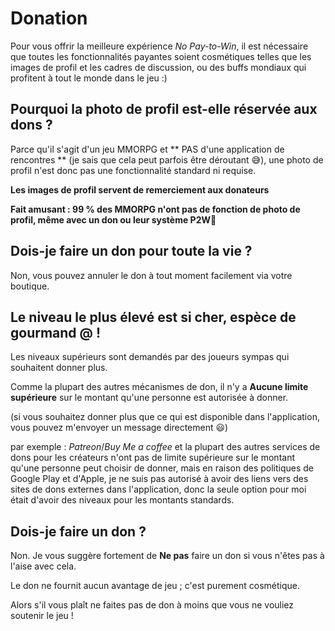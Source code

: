 # Donation
Pour vous offrir la meilleure expérience *No Pay-to-Win*, il est nécessaire que toutes les fonctionnalités payantes soient cosmétiques telles que les images de profil et les cadres de discussion,
ou des buffs mondiaux qui profitent à tout le monde dans le jeu :)

## Pourquoi la photo de profil est-elle réservée aux dons ?
Parce qu'il s'agit d'un jeu MMORPG et ** PAS d'une application de rencontres ** (je sais que cela peut parfois être déroutant 😅), une photo de profil n'est donc pas une fonctionnalité standard ni requise.

**Les images de profil servent de remerciement aux donateurs**

**Fait amusant : 99 % des MMORPG n'ont pas de fonction de photo de profil, même avec un don ou leur système P2W🤯**

## Dois-je faire un don pour toute la vie ?
Non, vous pouvez annuler le don à tout moment facilement via votre boutique.

## Le niveau le plus élevé est si cher, espèce de gourmand @$%#^#$ !
Les niveaux supérieurs sont demandés par des joueurs sympas qui souhaitent donner plus.

Comme la plupart des autres mécanismes de don, il n'y a **Aucune limite supérieure** sur le montant qu'une personne est autorisée à donner.

(si vous souhaitez donner plus que ce qui est disponible dans l'application, vous pouvez m'envoyer un message directement 😃)

par exemple : *Patreon*/*Buy Me a coffee* et la plupart des autres services de dons pour les créateurs n'ont pas de limite supérieure sur le montant qu'une personne peut choisir de donner,
mais en raison des politiques de Google Play et d'Apple, je ne suis pas autorisé à avoir des liens vers des sites de dons externes dans l'application, donc la seule option pour moi était d'avoir des niveaux pour les montants standards.

## Dois-je faire un don ?
Non. Je vous suggère fortement de **Ne pas** faire un don si vous n'êtes pas à l'aise avec cela.

Le don ne fournit aucun avantage de jeu ; c'est purement cosmétique.

Alors s'il vous plaît ne faites pas de don à moins que vous ne vouliez soutenir le jeu !
